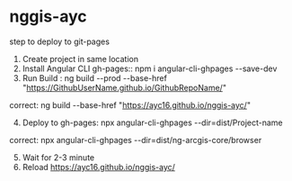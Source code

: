 # nggis-ayc

step to deploy to git-pages
1. Create project in same location
2. Install Angular CLI gh-pages:: npm i angular-cli-ghpages --save-dev
3. Run Build : ng build --prod --base-href "https://GithubUserName.github.io/GithubRepoName/"

correct: ng build --base-href "https://ayc16.github.io/nggis-ayc/"

4. Deploy to gh-pages: npx angular-cli-ghpages --dir=dist/Project-name

correct: npx angular-cli-ghpages --dir=dist/ng-arcgis-core/browser

5. Wait for 2-3 minute
6. Reload https://ayc16.github.io/nggis-ayc/
